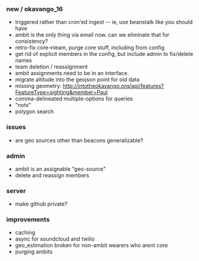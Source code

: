 ### new / okavango_16
- triggered rather than cron'ed ingest -- ie, use beanstalk like you should have
- ambit is the only thing via email now. can we eliminate that for consistency?
- retro-fix core->team, purge core stuff, including from config
- get rid of explicit members in the config, but include admin to fix/delete names
- team deletion / reassignment
- ambit assignments need to be in an interface.
- migrate altitude into the geojson point for old data
- missing geometry: http://intotheokavango.org/api/features?FeatureType=sighting&member=Paul
- comma-delineated multiple-options for queries
- "nots"
- polygon search


### issues
- are geo sources other than beacons generalizable?


### admin
- ambit is an assignable "geo-source"
- delete and reassign members



### server
- make github private?

### improvements
- caching
- async for soundcloud and twilio
- geo_estimation broken for non-ambit wearers who arent core
- purging ambits